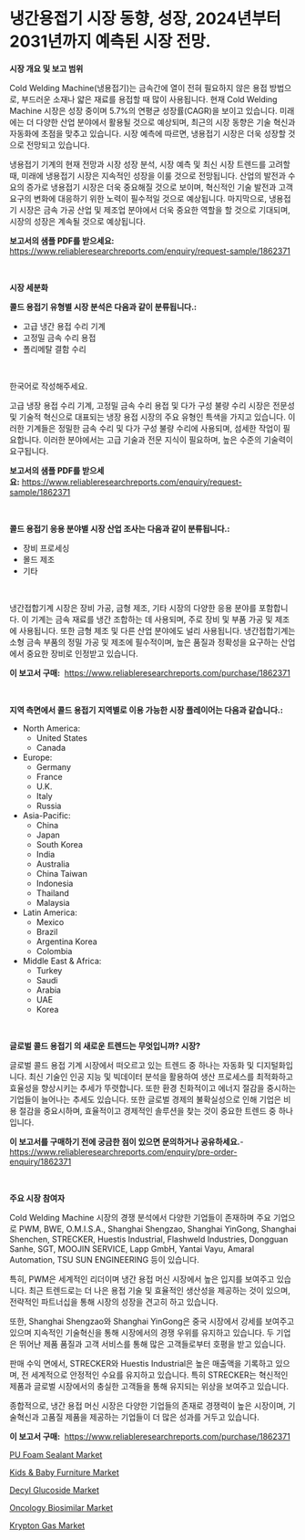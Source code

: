 <p><h1>냉간용접기 시장 동향, 성장, 2024년부터 2031년까지 예측된 시장 전망.</h1></p><p><strong>시장 개요 및 보고 범위</strong></p>
<p><p>Cold Welding Machine(냉용접기)는 금속간에 열이 전혀 필요하지 않은 용접 방법으로, 부드러운 소재나 얇은 재료를 용접할 때 많이 사용됩니다. 현재 Cold Welding Machine 시장은 성장 중이며 5.7%의 연평균 성장률(CAGR)을 보이고 있습니다. 미래에는 더 다양한 산업 분야에서 활용될 것으로 예상되며, 최근의 시장 동향은 기술 혁신과 자동화에 초점을 맞추고 있습니다. 시장 예측에 따르면, 냉용접기 시장은 더욱 성장할 것으로 전망되고 있습니다.</p><p>냉용접기 기계의 현재 전망과 시장 성장 분석, 시장 예측 및 최신 시장 트렌드를 고려할 때, 미래에 냉용접기 시장은 지속적인 성장을 이룰 것으로 전망됩니다. 산업의 발전과 수요의 증가로 냉용접기 시장은 더욱 중요해질 것으로 보이며, 혁신적인 기술 발전과 고객 요구의 변화에 대응하기 위한 노력이 필수적일 것으로 예상됩니다. 마지막으로, 냉용접기 시장은 금속 가공 산업 및 제조업 분야에서 더욱 중요한 역할을 할 것으로 기대되며, 시장의 성장은 계속될 것으로 예상됩니다.</p></p>
<p><strong>보고서의 샘플 PDF를 받으세요:</strong> <a href="https://www.reliableresearchreports.com/enquiry/request-sample/1862371">https://www.reliableresearchreports.com/enquiry/request-sample/1862371</a></p>
<p>&nbsp;</p>
<p><strong>시장 세분화</strong></p>
<p><strong>콜드 용접기 유형별 시장 분석은 다음과 같이 분류됩니다.:</strong></p>
<p><ul><li>고급 냉간 용접 수리 기계</li><li>고정밀 금속 수리 용접</li><li>폴리메탈 결함 수리</li></ul></p>
<p>&nbsp;</p>
<p><p>한국어로 작성해주세요. </p><p>고급 냉장 용접 수리 기계, 고정밀 금속 수리 용접 및 다가 구성 불량 수리 시장은 전문성 및 기술적 혁신으로 대표되는 냉장 용접 시장의 주요 유형인 특색을 가지고 있습니다. 이러한 기계들은 정밀한 금속 수리 및 다가 구성 불량 수리에 사용되며, 섬세한 작업이 필요합니다. 이러한 분야에서는 고급 기술과 전문 지식이 필요하며, 높은 수준의 기술력이 요구됩니다.</p></p>
<p><strong>보고서의 샘플 PDF를 받으세요:</strong>&nbsp;<a href="https://www.reliableresearchreports.com/enquiry/request-sample/1862371">https://www.reliableresearchreports.com/enquiry/request-sample/1862371</a></p>
<p>&nbsp;</p>
<p><strong> 콜드 용접기 응용 분야별 시장 산업 조사는 다음과 같이 분류됩니다.:</strong></p>
<p><ul><li>장비 프로세싱</li><li>몰드 제조</li><li>기타</li></ul></p>
<p>&nbsp;</p>
<p><p>냉간접합기계 시장은 장비 가공, 금형 제조, 기타 시장의 다양한 응용 분야를 포함합니다. 이 기계는 금속 재료를 냉간 조합하는 데 사용되며, 주로 장비 및 부품 가공 및 제조에 사용됩니다. 또한 금형 제조 및 다른 산업 분야에도 널리 사용됩니다. 냉간접합기계는 소형 금속 부품의 정밀 가공 및 제조에 필수적이며, 높은 품질과 정확성을 요구하는 산업에서 중요한 장비로 인정받고 있습니다.</p></p>
<p><strong>이 보고서 구매:</strong>&nbsp; <a href="https://www.reliableresearchreports.com/purchase/1862371">https://www.reliableresearchreports.com/purchase/1862371</a></p>
<p>&nbsp;</p>
<p><strong>지역 측면에서 콜드 용접기 지역별로 이용 가능한 시장 플레이어는 다음과 같습니다.:</strong></p>
<p><ul>
    <li>
        North America:
        <ul>
            <li>United States</li>
            <li>Canada</li>
        </ul>
    </li>
    <li>
        Europe:
        <ul>
            <li>Germany</li>
            <li>France</li>
            <li>U.K.</li>
            <li>Italy</li>
            <li>Russia</li>
        </ul>
    </li>
    <li>
        Asia-Pacific:
        <ul>
            <li>China</li>
            <li>Japan</li>
            <li>South Korea</li>
            <li>India</li>
            <li>Australia</li>
            <li>China Taiwan</li>
            <li>Indonesia</li>
            <li>Thailand</li>
            <li>Malaysia</li>
        </ul>
    </li>
    <li>
        Latin America:
        <ul>
            <li>Mexico</li>
            <li>Brazil</li>
            <li>Argentina Korea</li>
            <li>Colombia</li>
        </ul>
    </li>
    <li>
        Middle East & Africa:
        <ul>
            <li>Turkey</li>
            <li>Saudi</li>
            <li>Arabia</li>
            <li>UAE</li>
            <li>Korea</li>
        </ul>
    </li>
    </ul></p>
<p>&nbsp;</p>
<p><strong>글로벌 콜드 용접기 의 새로운 트렌드는 무엇입니까? 시장?</strong></p>
<p><p>글로벌 콜드 용접 기계 시장에서 떠오르고 있는 트렌드 중 하나는 자동화 및 디지털화입니다. 최신 기술인 인공 지능 및 빅데이터 분석을 활용하여 생산 프로세스를 최적화하고 효율성을 향상시키는 추세가 뚜렷합니다. 또한 환경 친화적이고 에너지 절감을 중시하는 기업들이 늘어나는 추세도 있습니다. 또한 글로벌 경제의 불확실성으로 인해 기업은 비용 절감을 중요시하며, 효율적이고 경제적인 솔루션을 찾는 것이 중요한 트렌드 중 하나입니다.</p></p>
<p><strong>이 보고서를 구매하기 전에 궁금한 점이 있으면 문의하거나 공유하세요.</strong>- <a href="https://www.reliableresearchreports.com/enquiry/pre-order-enquiry/1862371">https://www.reliableresearchreports.com/enquiry/pre-order-enquiry/1862371</a></p>
<p>&nbsp;</p>
<p><strong>주요 시장 참여자</strong></p>
<p><p>Cold Welding Machine 시장의 경쟁 분석에서 다양한 기업들이 존재하며 주요 기업으로 PWM, BWE, O.M.I.S.A., Shanghai Shengzao, Shanghai YinGong, Shanghai Shenchen, STRECKER, Huestis Industrial, Flashweld Industries, Dongguan Sanhe, SGT, MOOJIN SERVICE, Lapp GmbH, Yantai Vayu, Amaral Automation, TSU SUN ENGINEERING 등이 있습니다.</p><p>특히, PWM은 세계적인 리더이며 냉간 용접 머신 시장에서 높은 입지를 보여주고 있습니다. 최근 트렌드로는 더 나은 용접 기술 및 효율적인 생산성을 제공하는 것이 있으며, 전략적인 파트너십을 통해 시장의 성장을 견고히 하고 있습니다.</p><p>또한, Shanghai Shengzao와 Shanghai YinGong은 중국 시장에서 강세를 보여주고 있으며 지속적인 기술혁신을 통해 시장에서의 경쟁 우위를 유지하고 있습니다. 두 기업은 뛰어난 제품 품질과 고객 서비스를 통해 많은 고객들로부터 호평을 받고 있습니다.</p><p>판매 수익 면에서, STRECKER와 Huestis Industrial은 높은 매출액을 기록하고 있으며, 전 세계적으로 안정적인 수요를 유지하고 있습니다. 특히 STRECKER는 혁신적인 제품과 글로벌 시장에서의 충실한 고객들을 통해 유지되는 위상을 보여주고 있습니다.</p><p>종합적으로, 냉간 용접 머신 시장은 다양한 기업들의 존재로 경쟁력이 높은 시장이며, 기술혁신과 고품질 제품을 제공하는 기업들이 더 많은 성과를 거두고 있습니다.</p></p>
<p><strong>이 보고서 구매:</strong>&nbsp;&nbsp;<a href="https://www.reliableresearchreports.com/purchase/1862371">https://www.reliableresearchreports.com/purchase/1862371</a></p>
<p><p><a href="https://issuu.com/reportprime-2/docs/pu-foam-sealant-market-size-2030.pptx">PU Foam Sealant Market</a></p><p><a href="https://noble-drawer-34c.notion.site/Kids-Baby-Furniture-Market-with-the-goal-of-estimating-the-market-size-and-future-growth-potential-530add4fcf824e6b9087da08bbcbb5a0">Kids & Baby Furniture Market</a></p><p><a href="https://view.publitas.com/reportprime-1/decyl-glucoside-market-challenges-opportunities-and-growth-drivers-and-major-market-players-forecasted-for-period-from-2024-2031/">Decyl Glucoside Market</a></p><p><a href="https://view.publitas.com/reportprime-1/oncology-biosimilar-market-offer-valuable-insights-into-market-size-market-share-market-trends-and-projections-spanning-from-2024-to-2031/">Oncology Biosimilar Market</a></p><p><a href="https://github.com/prosalinda88/Market-Research-Report-List-3/blob/main/krypton-gas-market.md">Krypton Gas Market</a></p></p>
